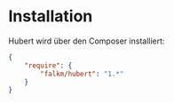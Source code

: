 # Installation

Hubert wird über den Composer installiert:

```json
{
    "require": {
        "falkm/hubert": "1.*"
    }
}
```
